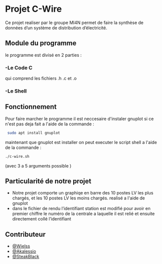 # Projet C-Wire

Ce projet realiser par le groupe MI4N permet de faire la synthèse de données d’un système de distribution d’électricité.

## Module du programme 
le programme est divisé en 2 parties : 

### -Le Code C
qui comprend les fichiers .h .c et .o 
### -Le Shell 




## Fonctionnement 

Pour faire marcher le programme il est neccesaire d'instaler gnuplot si ce n'est pas deja fait a l'aide de la commande :
```bash
 sudo apt install gnuplot 
```
maintenant que gnuplot est installer on peut executer le script shell a l'aide de la commande :

```bash
./c-wire.sh
```
(avec 3 a 5 arguments possible )

## Particularité de notre projet 
 
- Notre projet comporte un graphiqe en barre des 10 postes LV les plus chargés, et les 10 postes LV les moins chargés. realisé a l'aide de gnuplot 
- dans le fichier de rendu l’identifiant station est modifié pour avoir en premier chiffre le numéro de la centrale a laquelle il est relié et ensuite directement collé l’identifiant


 ## Contributeur 

- [@Wielss](https://github.com/Wielss)
- [@Akalessio](https://github.com/Akalessio)
- [@SteakBlack](https://github.com/SteakBlack)
